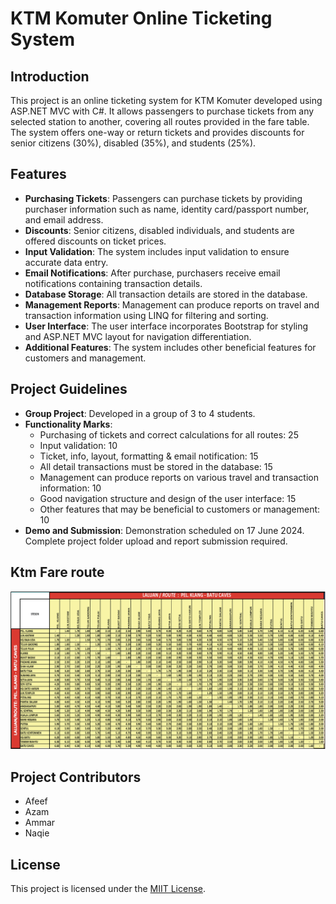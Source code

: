 # KTM Komuter Online Ticketing System

## Introduction
This project is an online ticketing system for KTM Komuter developed using ASP.NET MVC with C#. It allows passengers to purchase tickets from any selected station to another, covering all routes provided in the fare table. The system offers one-way or return tickets and provides discounts for senior citizens (30%), disabled (35%), and students (25%).

## Features
- **Purchasing Tickets**: Passengers can purchase tickets by providing purchaser information such as name, identity card/passport number, and email address.
- **Discounts**: Senior citizens, disabled individuals, and students are offered discounts on ticket prices.
- **Input Validation**: The system includes input validation to ensure accurate data entry.
- **Email Notifications**: After purchase, purchasers receive email notifications containing transaction details.
- **Database Storage**: All transaction details are stored in the database.
- **Management Reports**: Management can produce reports on travel and transaction information using LINQ for filtering and sorting.
- **User Interface**: The user interface incorporates Bootstrap for styling and ASP.NET MVC layout for navigation differentiation.
- **Additional Features**: The system includes other beneficial features for customers and management.

## Project Guidelines
- **Group Project**: Developed in a group of 3 to 4 students.
- **Functionality Marks**:
  - Purchasing of tickets and correct calculations for all routes: 25
  - Input validation: 10
  - Ticket, info, layout, formatting & email notification: 15
  - All detail transactions must be stored in the database: 15
  - Management can produce reports on various travel and transaction information: 10
  - Good navigation structure and design of the user interface: 15
  - Other features that may be beneficial to customers or management: 10
- **Demo and Submission**: Demonstration scheduled on 17 June 2024. Complete project folder upload and report submission required.

## Ktm Fare route 
![Table Image](image_2024-06-08_015915532.png)

  
## Project Contributors
- Afeef
- Azam
- Ammar
- Naqie

## License
This project is licensed under the [MIIT License](LICENSE).
